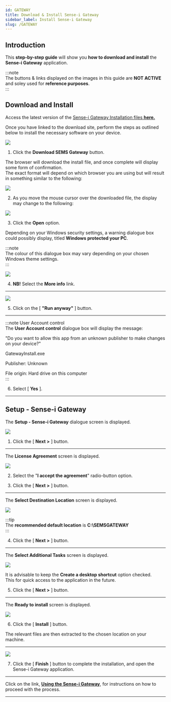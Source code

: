 ```yaml
---
id: GATEWAY
title: Download & Install Sense-i Gateway
sidebar_label: Install Sense-i Gateway
slug: /GATEWAY
---
```


## Introduction  

This **step-by-step guide** will show you **how to download and install** the **Sense-i Gateway** application.  

:::note  
The buttons & links displayed on the images in this guide are **NOT ACTIVE** and soley used for **reference purposes**.  
:::  

## Download and Install  

Access the latest version of the [Sense-i Gateway Installation files **here.**](https://elfworks.co.za/subdomains/sense-i/Install/gatewaydownload.html)  

Once you have linked to the download site, perform the steps as outlined below to install the necessary software on your device.  

![](../static/img/docs/GATEWAY/image1.png)  

1.  Click the **Download SEMS Gateway** button.  

The browser will download the install file, and once complete will display some form of confirmation.  
The exact format will depend on which browser you are using but will result in something similar to the following:  

![](../static/img/docs/GATEWAY/image2.png)  

2.  As you move the mouse cursor over the downloaded file, the display may change to the following:  

![](../static/img/docs/GATEWAY/image3.png)  

3.  Click the **Open** option.  

Depending on your Windows security settings, a warning dialogue box could possibly display, titled **Windows protected your PC**.  

:::note  
The colour of this dialogue box may vary depending on your chosen Windows theme settings.  
:::  

![](../static/img/docs/LAUNCH/image201.png)  

4.	**NB!** Select the **More info** link.  

----

![](../static/img/docs/GATEWAY/image4.png)  

5.	Click on the [ **"Run anyway"** ] button.  

----

:::note User Account control  
The **User Account control** dialogue box will display the message:  

"Do you want to allow this app from an unknown publisher to make changes on your device?"  

GatewayInstall.exe  

Publisher: Unknown  

File origin: Hard drive on this computer  
:::  

6.	Select [  **Yes**  ].  

----

## Setup - Sense-i Gateway  

The **Setup - Sense-i Gateway** dialogue screen is displayed.  

![](../static/img/docs/GATEWAY/image5.png)  

1.	Click the [ **Next >** ] button.  

----

The **License Agreement** screen is displayed.  

![](../static/img/docs/GATEWAY/image6.png)  

2.	Select the "**I accept the agreement**" radio-button option.  

3.	Click the [ **Next >** ] button.   

----

The **Select Destination Location** screen is displayed.  

![](../static/img/docs/GATEWAY/image7.png)  

:::tip  
The **recommended default location** is **C:\SEMSGATEWAY**  
:::  

4.	Click the [ **Next >** ] button.  

----

The **Select Additional Tasks** screen is displayed.  

![](../static/img/docs/GATEWAY/image8.png)  

It is advisable to keep the **Create a desktop shortcut** option checked.  
This for quick access to the application in the future.  

5.	Click the [ **Next >** ] button.  

----

The **Ready to install** screen is displayed.  

![](../static/img/docs/GATEWAY/image9.png)  

6.	 Click the [ **Install** ] button.  

The relevant files are then extracted to the chosen location on your machine.  

----

![](../static/img/docs/GATEWAY/image10.png)  
 

7.	Click the [ **Finish** ] button to complete the installation, and open the Sense-i Gateway application.  

----

Click on the link, **[Using the Sense-i Gateway](https://sense-i.co/docs/USEGATEWAY)**, for instructions on how to proceed with the process.  

----








